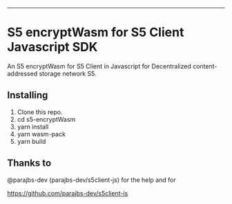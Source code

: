 ---

# S5 encryptWasm for S5 Client Javascript SDK

An S5 encryptWasm for S5 Client in Javascript for Decentralized content-addressed storage network S5.

## Installing

1. Clone this repo.
2. cd s5-encryptWasm
3. yarn install
4. yarn wasm-pack
5. yarn build

## Thanks to

@parajbs-dev (parajbs-dev/s5client-js) for the help and for

<https://github.com/parajbs-dev/s5client-js>
